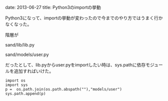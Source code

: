 date: 2013-06-27
title: Python3のimportの挙動


Python3になって、importの挙動が変わったので今までのやり方ではうまく行かなくなった。

階層が

sand/lib/lib.py

sand/models/user.py

だったとして、lib.pyからuser.pyをimportしたい時は、sys.pathに依存モジュールを追加すればいけた。




    import os
    import sys
    p =  os.path.join(os.path.abspath(""),"models/user")
    sys.path.append(p)

